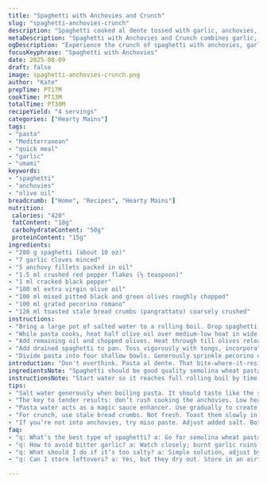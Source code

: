 ```yaml
---
title: "Spaghetti with Anchovies and Crunch"
slug: "spaghetti-anchovies-crunch"
description: "Spaghetti cooked al dente tossed with garlic, anchovies, spicy crushed red pepper, black and green olives, finished with toasted bread crumbs and aged pecorino. Olive oil based sauce gently coats pasta, anchovies dissolve adding umami depth. Crunch from pangrattato adds texture contrast. Quick pan work, attentive stirring. Simple, robust, straightforward Mediterranean punch. Swap parmigiano for pecorino for sharper edge. Bread crumbs provide intense crunch, toasted until nutty but not burnt. Quick, practical, no fuss. A meal highlighting tonal balance and textural tension."
metaDescription: "Spaghetti with Anchovies and Crunch combines garlic, olives, and pecorino for a savory Mediterranean dish that delivers robust flavor and texture."
ogDescription: "Experience the crunch of spaghetti with anchovies, garlic, olives, and toasted breadcrumbs. A quick Mediterranean dish that's all about flavor."
focusKeyphrase: "Spaghetti with Anchovies"
date: 2025-08-09
draft: false
image: spaghetti-anchovies-crunch.png
author: "Kate"
prepTime: PT17M
cookTime: PT13M
totalTime: PT30M
recipeYield: "4 servings"
categories: ["Hearty Mains"]
tags:
- "pasta"
- "Mediterranean"
- "quick meal"
- "garlic"
- "umami"
keywords:
- "spaghetti"
- "anchovies"
- "olive oil"
breadcrumb: ["Home", "Recipes", "Hearty Mains"]
nutrition: 
 calories: "420"
 fatContent: "18g"
 carbohydrateContent: "50g"
 proteinContent: "15g"
ingredients:
- "280 g spaghetti (about 10 oz)"
- "7 garlic cloves minced"
- "5 anchovy fillets packed in oil"
- "1.5 ml crushed red pepper flakes (½ teaspoon)"
- "1 ml cracked black pepper"
- "100 ml extra virgin olive oil"
- "100 ml mixed pitted black and green olives roughly chopped"
- "100 ml grated pecorino romano"
- "120 ml toasted stale bread crumbs (pangrattato) coarsely crushed"
instructions:
- "Bring a large pot of salted water to a rolling boil. Drop spaghetti, stir occasionally. Test after 8 minutes for al dente — should still have a bite, not mushy. Drain, reserve a cup pasta water, drizzle with a splash of olive oil to keep strands separated. Set aside."
- "While pasta cooks, heat half olive oil over medium-low heat in wide sauté pan. Add garlic, anchovies, crushed red pepper, cracked black pepper. Anchovies should dissolve, sizzle then quiet down, smell fragrant, not burnt. Stir constantly to prevent garlic browning. About 4 minutes."
- "Add remaining oil and chopped olives. Heat through till olives release aroma, about 2 minutes. The mixture should not fry aggressively but gently bubble."
- "Add drained spaghetti to pan. Toss vigorously with tongs, incorporating sauce and olives. If dry, add reserved pasta water gradually—just enough to create a glossy coat. Taste to adjust seasoning. Salt usually not needed due to anchovies and olives—over-salting is common rookie mistake."
- "Divide pasta into four shallow bowls. Generously sprinkle pecorino on top. Finish liberally with toasted bread crumbs for crunch and nutty flavor. Serve immediately while warm and textures contrast."
introduction: "Don't overthink. Pasta al dente. That bite-where-it-resists moment. Garlic slowly softens, anchovy fillets melt into a salty pasture, spicy flakes crackle and fill the air. Olives chunked up, add bright punch — bitter, salty, oily. Bread crumbs toasted to a golden crisp add crunch, textural rebellion. Pecorino grated sharpens the harmony, a final flourish. No cream, no butter. Just oil and purposeful salt. Balance is delicate—anchovies carry lots of salt, olives too. Let the oil work as medium, marrying flavors. Do not drown the pan or mask ingredients. Keep it tight; keep it simple. Timing matters. Burnt garlic ruins everything. Watch. Listen. Smell. Cooking is all senses here — the popping sizzle, the fragrant garlicky air, the shiny pasta strands. A lesson in restraint and presence."
ingredientsNote: "Spaghetti should be good quality semolina wheat pasta. Avoid pre-cooked or thin spaghetti. Fresh garlic minced finely but not minced into paste preserves bits for texture and flavor bursts. Anchovies canned in oil recommended — better dissolved and not too salty. If you must, replace anchovies with miso paste for a different umami twist but reduce salt in dish. Crushed red pepper quantity adjustable to taste. Olives should be firm enough to hold shape and not too saturated in brine—mixed black and green adds complexity. Pecorino romano replaces parmigiano here: sharper, more assertive cheese. Toast stale white bread crumbs in olive oil slowly, stirring to get even color and that nutty aroma. Can substitute with gluten-free crumbs or crushed nuts for texture but changes flavor profile significantly. Olive oil quality matters—extra virgin cold-pressed preferred for aroma and flavor depth. Use a non-stick sauté pan or well-seasoned stainless steel to avoid burning garlic quickly. Plan timing so pasta finishes as sauce is ready to combine to prevent dryness or clumping."
instructionsNote: "Start water so it reaches full rolling boil by time prep completes—don’t rush. Salt water generously—it should taste like the sea—but careful with salt addition later because anchovies and olives carry significant salt naturally. Don’t wash drained pasta; residual starch helps sauce cling. Oil drizzle post-drain prevents sticky clumps. Anchovies need low and slow heat to dissolve without burning. Stir with wooden spoon or spatula to break them up evenly. Garlic should become translucent, not browned, or it turns bitter; watch closely especially on pan edges. Adding remaining oil after garlic and anchovies prevents sticking and dilutes intensity, smoothing flavors together. Adjust heat accordingly. Toss pasta vigorously to evenly coat strands; use reserved pasta water to create an emulsion—do not add too much or sauce will be watery. Taste for seasoning at this stage and adjust black pepper or chili flakes, but resist over salting. Serve immediately with cheese and pangrattato on top for maximum textural impact. Leftovers tend to dry out; reheat gently with splash of water or oil only if necessary. Bread crumbs can be stored toasted in airtight container and toasted again before use to revive crunch."
tips:
- "Salt water generously when boiling pasta. It should taste like the sea. Keep an eye on garlic to prevent bitterness. Toss spaghetti with tongs, not a spoon."
- "The key to tender results: don’t rush cooking the anchovies. Low heat breaks them down smoothly. Adjust chili flakes if you like heat. Fresh garlic, minced lightly, pops more flavor."
- "Pasta water acts as a magic sauce enhancer. Use gradually to create a silky coating. Often, more is less; don’t drown it. A touch of oil after draining keeps strands from sticking."
- "For crunch, use stale bread crumbs. Not fresh. Toast them slowly in olive oil, stirring for even color. Perfect texture contrast adds interest. This can elevate even simple dishes."
- "If you’re not into anchovies, try miso paste. Adjust added salt. Both add that umami punch. Pay attention to how flavors develop. Timing really matters in cooking."
faq:
- "q: What’s the best type of spaghetti? a: Go for semolina wheat pasta; avoid thin or pre-cooked. Keep that texture. Fresh garlic too, minced finely but not into mush."
- "q: How to avoid bitter garlic? a: Watch closely; burnt garlic ruins flavor. Cook until garlic is translucent. Anchovies dissolve on low heat evenly, not burned, please."
- "q: What should I do if it’s too salty? a: Simple solution, adjust by adding a splash of water. Remember anchovies and olives already bring sodium. Taste as you go."
- "q: Can I store leftovers? a: Yes, but they dry out. Store in an airtight container. Reheat gently. Splash of water or oil helps revive. Avoid overdoing it."

---
```

